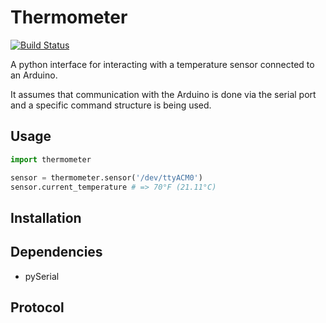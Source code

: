 # Thermometer

[![Build Status](https://travis-ci.org/mguterl/thermometer.png?branch=master)](https://travis-ci.org/mguterl/thermometer)

A python interface for interacting with a temperature sensor connected to an Arduino.

It assumes that communication with the Arduino is done via the serial port and a specific command structure is being used.

## Usage

```python
import thermometer

sensor = thermometer.sensor('/dev/ttyACM0')
sensor.current_temperature # => 70°F (21.11°C)
```

## Installation

## Dependencies

* pySerial

## Protocol

